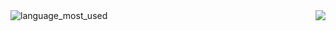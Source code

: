 <div align=center>
</div>   

<div align=right> <img src="https://github-readme-stats.vercel.app/api?username=Luiz166&theme=midnight-purple" border=true />
<img src="https://github-readme-stats.vercel.app/api/top-langs/?username=Luiz166&theme=midnight-purple" alt="language_most_used" border=true align=left
</div>
